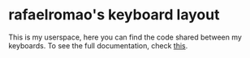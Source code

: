 # rafaelromao's keyboard layout

This is my userspace, here you can find the code shared between my keyboards.
To see the full documentation, check [this](../../../readme.md).